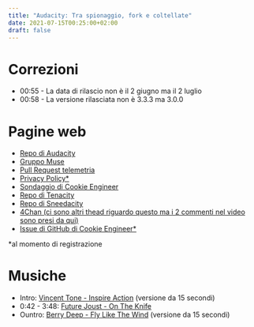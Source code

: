 ```yaml
---
title: "Audacity: Tra spionaggio, fork e coltellate"
date: 2021-07-15T00:25:00+02:00
draft: false
---
```


# Correzioni
+ 00:55 - La data di rilascio non è il 2 giugno ma il 2 luglio
+ 00:58 - La versione rilasciata non è 3.3.3 ma 3.0.0

# Pagine web

+ [Repo di Audacity](https://github.com/audacity/audacity)
+ [Gruppo Muse](https://mu.se/)
+ [Pull Request telemetria](https://github.com/audacity/audacity/pull/835)
+ [Privacy Policy*](https://web.archive.org/web/20210714214034/https://www.audacityteam.org/about/desktop-privacy-notice/)
+ [Sondaggio di Cookie Engineer](https://web.archive.org/web/20210705182315/https://github.com/cookiengineer/audacity/issues/18)
+ [Repo di Tenacity](https://github.com/tenacityteam/tenacity)
+ [Repo di Sneedacity](https://github.com/Sneeds-Feed-and-Seed/sneedacity)
+ [4Chan (ci sono altri thead riguardo questo ma i 2 commenti nel video sono presi da qui)](https://boards.4channel.org/g/thread/82418711)
+ [Issue di GitHub di Cookie Engineer*](https://web.archive.org/web/20210714215157/https://github.com/tenacityteam/tenacity/issues/99)

*al momento di registrazione

# Musiche
+ Intro: [Vincent Tone - Inspire Action](https://www.premiumbeat.com/royalty-free-tracks/inspire-action) (versione da 15 secondi)
+ 0:42 - 3:48: [Future Joust - On The Knife](https://www.epidemicsound.com/track/n5hSSdFiGy/)
+ Ountro: [Berry Deep - Fly Like The Wind](https://www.premiumbeat.com/royalty-free-tracks/fly-like-the-wind) (versione da 15 secondi)
